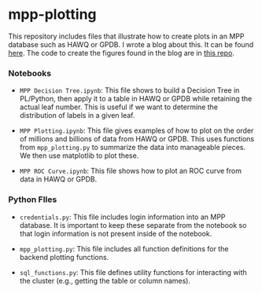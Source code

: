# mpp-plotting

This repository includes files that illustrate how to create plots in an MPP database such as HAWQ or GPDB. I wrote a blog about this. It can be found [here](http://engineering.pivotal.io/post/mpp-plotting/). The code to create the figures found in the blog are in [this repo](https://github.com/gregtam/mpp-plotting-blog-code).
### Notebooks
- `MPP Decision Tree.ipynb`: This file shows to build a Decision Tree in PL/Python, then apply it to a table in HAWQ or GPDB while retaining the actual leaf number. This is useful if we want to determine the distribution of labels in a given leaf.

- `MPP Plotting.ipynb`: This file gives examples of how to plot on the order of millions and billions of data from HAWQ or GPDB. This uses functions from `mpp_plotting.py` to summarize the data into manageable pieces. We then use matplotlib to plot these.  
- `MPP ROC Curve.ipynb`: This file shows how to plot an ROC curve from data in HAWQ or GPDB.

### Python FIles
- `credentials.py`: This file includes login information into an MPP database. It is important to keep these separate from the notebook so that login information is not present inside of the notebook.

- `mpp_plotting.py`: This file includes all function definitions for the backend plotting functions.

- `sql_functions.py`: This file defines utility functions for interacting with the cluster (e.g., getting the table or column names).

